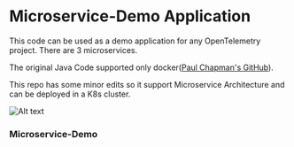 # Microservice-Demo Application

This code can be used as a demo application for any OpenTelemetry project. There are 3 microservices.

The original Java Code supported only docker([Paul Chapman's GitHub](https://github.com/paulc4/microservices-demo)).  


This repo has some minor edits so it support Microservice Architecture and can be deployed in a K8s cluster. 

![Alt text](https://github.com/moonorb/microervice-demo/images/microservice-demo.PNG)

### Microservice-Demo 

